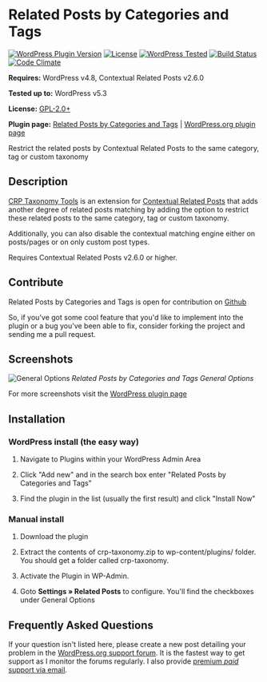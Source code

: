 ﻿# Related Posts by Categories and Tags

[![WordPress Plugin Version](https://img.shields.io/wordpress/plugin/v/crp-taxonomy.svg?style=flat-square)](https://wordpress.org/plugins/crp-taxonomy/)
[![License](https://img.shields.io/badge/license-GPL_v2%2B-orange.svg?style=flat-square)](http://opensource.org/licenses/GPL-2.0)
[![WordPress Tested](https://img.shields.io/wordpress/v/crp-taxonomy.svg?style=flat-square)](https://wordpress.org/plugins/crp-taxonomy/)
[![Build Status](https://travis-ci.org/WebberZone/crp-taxonomy.svg?branch=master)](https://travis-ci.org/WebberZone/crp-taxonomy)
[![Code Climate](https://codeclimate.com/github/WebberZone/crp-taxonomy/badges/gpa.svg)](https://codeclimate.com/github/WebberZone/crp-taxonomy)

__Requires:__ WordPress v4.8, Contextual Related Posts v2.6.0

__Tested up to:__ WordPress v5.3

__License:__ [GPL-2.0+](http://www.gnu.org/licenses/gpl-2.0.html)

__Plugin page:__ [Related Posts by Categories and Tags](https://webberzone.com/downloads/crp-taxonomy/) | [WordPress.org plugin page](http://wordpress.org/plugins/crp-taxonomy/)

Restrict the related posts by Contextual Related Posts to the same category, tag or custom taxonomy

## Description

[CRP Taxonomy Tools](https://webberzone.com/downloads/crp-taxonomy/) is an extension for [Contextual Related Posts](https://webberzone.com/plugins/contextual-related-posts/) that adds another degree of related posts matching by adding the option to restrict these related posts to the same category, tag or custom taxonomy.

Additionally, you can also disable the contextual matching engine either on posts/pages or on only custom post types.

Requires Contextual Related Posts v2.6.0 or higher.

## Contribute

Related Posts by Categories and Tags is open for contribution on [Github](https://github.com/ajaydsouza/crp-taxonomy)

So, if you've got some cool feature that you'd like to implement into the plugin or a bug you've been able to fix, consider forking the project and sending me a pull request.

## Screenshots

![General Options](https://raw.github.com/ajaydsouza/crp-taxonomy/master/wporg-assets/screenshot-1.png)
_Related Posts by Categories and Tags General Options_

For more screenshots visit the [WordPress plugin page](https://wordpress.org/plugins/crp-taxonomy/screenshots/)

## Installation

### WordPress install (the easy way)

1. Navigate to Plugins within your WordPress Admin Area

2. Click "Add new" and in the search box enter "Related Posts by Categories and Tags"

3. Find the plugin in the list (usually the first result) and click "Install Now"

### Manual install

1. Download the plugin

2. Extract the contents of crp-taxonomy.zip to wp-content/plugins/ folder. You should get a folder called crp-taxonomy.

3. Activate the Plugin in WP-Admin.

4. Goto **Settings &raquo; Related Posts** to configure. You'll find the checkboxes under General Options

## Frequently Asked Questions

If your question isn't listed here, please create a new post detailing your problem in the [WordPress.org support forum](http://wordpress.org/support/plugin/crp-taxonomy). It is the fastest way to get support as I monitor the forums regularly. I also provide [premium *paid* support via email](https://webberzone.com/support/).
